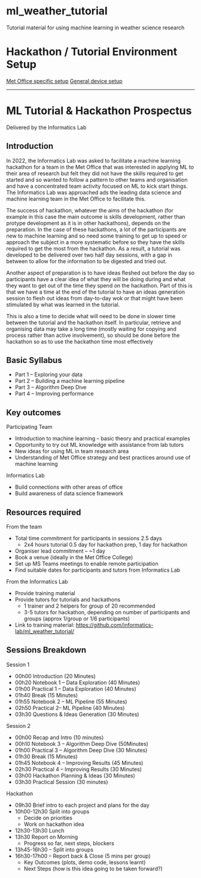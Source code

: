 # ml_weather_tutorial
Tutorial material for using machine learning in weather science research


# Hackathon / Tutorial Environment Setup 

[Met Office specific setup](https://github.com/informatics-lab/ml_weather_tutorial/wiki/Met-Office-Specific-Setup)
[General device setup](https://github.com/informatics-lab/ml_weather_tutorial/wiki/Setup-Instructions)

---
# ML Tutorial & Hackathon Prospectus 
Delivered by the Informatics Lab 


## Introduction 
In 2022, the Informatics Lab was asked to facilitate a machine learning hackathon for a team in the Met Office that was interested in applying ML to their area of research but felt they did not have the skills required to get started and so wanted to follow a pattern to other teams and organisation and have a concentrated team activity focused on ML to kick start things. The Informatics Lab was approached ads the leading data science and machine learning team in the Met Office to facilitate this.  

The success of hackathon, whatever the aims of the hackathon (for example in this case the main outcome is skills development, rather than protype development as it is in other hackathons), depends on the preparation. In the case of these hackathons, a lot of the participants are new to machine learning and so need some training to get up to speed or approach the subject in a more systematic before so they have the skills required to get the most from the hackathon. As a result, a tutorial was developed to be delivered over two half day sessions, with a gap in between to allow for the information to be digested and tried out.  

Another aspect of preparation is to have ideas fleshed out before the day so participants have a clear idea of what they will be doing during and what they want to get out of the time they spend on the hackathon. Part of this is that we have a time at the end of the tutorial to have an ideas generation session to flesh out ideas from day-to-day wok or that might have been stimulated by what was learned in the tutorial.  

This is also a time to decide what will need to be done in slower time between the tutorial and the hackathon itself. In particular, retrieve and organising data may take a long time (mostly waiting for copying and process rather than active involvement), so should be done before the hackathon so as to use the hackathon time most effectively 


## Basic Syllabus 
- Part 1 – Exploring your data 
- Part 2 – Building a machine learning pipeline 
- Part 3 – Algorithm Deep Dive 
- Part 4 – Improving performance 


## Key outcomes 
Participating Team 
- Introduction to machine learning – basic theory and practical examples 
- Opportunity to try out ML knowledge with assistance from lab tutors 
- New ideas for using ML in team research area 
- Understanding of Met Office strategy and best practices around use of machine learning 

Informatics Lab 
- Build connections with other areas of office  
- Build awareness of data science framework  


## Resources required 
From the team 
- Total time commitment for participants in sessions 2.5 days 
  - 2x4 hours tutorial 0.5 day for hackathon prep, 1 day for hackathon 
- Organiser lead  commitment – ~1 day 
- Book a venue (ideally in the Met Office College) 
- Set up MS Teams meetings to enable remote participation 
- Find suitable dates for participants and tutors from Informatics Lab 

From the Informatics Lab 
- Provide training material 
- Provide tutors for tutorials and hackathons 
  - 1 trainer and 2 helpers for group of 20 recommended 
  - 3-5 tutors for hackathon, depending on number of participants and groups (approx 1/group or 1/6 participants) 
- Link to training material: https://github.com/informatics-lab/ml_weather_tutorial/  


## Sessions Breakdown 
Session 1 
- 00h00 Introduction (20 Minutes) 
- 00h20 Notebook 1 – Data Exploration (40 Minutes) 
- 01h00 Practical 1 – Data Exploration (40 Minutes) 
- 01h40 Break (15 Minutes) 
- 01h55 Notebook 2 – ML Pipeline (55 Minutes) 
- 02h50 Practical  2– ML Pipeline (40 Minutes) 
- 03h30 Questions & Ideas Generation (30 Minutes) 

Session 2 
- 00h00 Recap and Intro (10 minutes) 
- 00h10 Notebook 3 – Algorithm Deep Dive (50Minutes) 
- 01h00 Practical 3 – Algorithm Deep Dive (30 Minutes) 
- 01h30 Break (15 Minutes) 
- 01h45 Notebook 4 – Improving Results (45 Minutes) 
- 02h30 Practical 4 – Improving Results (30 Minutes) 
- 03h00 Hackathon Planning & Ideas (30 Minutes) 
- 03h30 Practical Session (30 minutes) 

Hackathon 
- 09h30 Brief intro to each project and plans for the day 
- 10h00-12h30 Split into groups 
  - Decide on priorities 
  - Work on hackathon idea 
- 12h30-13h30 Lunch 
- 13h30 Report on Morning 
  - Progress so far, next steps, blockers 
- 13h45-16h30 – Split into groups 
- 16h30-17h00 – Report back & Close (5 mins per group) 
  - Key Outcomes (plots, demo code, lessons learnt) 
  - Next Steps (how is this idea going to be taken forward?) 
 

 
